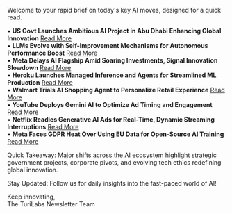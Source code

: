 Welcome to your rapid brief on today's key AI moves, designed for a quick read.

• **US Govt Launches Ambitious AI Project in Abu Dhabi Enhancing Global Innovation** [Read More](https://www.nytimes.com/2025/05/15/us/politics/ai-us-abu-dhabi.html)  
• **LLMs Evolve with Self-Improvement Mechanisms for Autonomous Performance Boost** [Read More](https://arxiv.org/abs/2505.08827)  
• **Meta Delays AI Flagship Amid Soaring Investments, Signal Innovation Slowdown** [Read More](https://www.wsj.com/tech/ai/meta-is-delaying-the-rollout-of-its-flagship-ai-model-f4b105f7)  
• **Heroku Launches Managed Inference and Agents for Streamlined ML Production** [Read More](https://www.heroku.com/blog/managed-inference-and-agents-now-generally-available/)  
• **Walmart Trials AI Shopping Agent to Personalize Retail Experience** [Read More](https://www.wsj.com/articles/walmart-is-preparing-to-welcome-its-next-customer-the-ai-shopping-agent-6659ef18)  
• **YouTube Deploys Gemini AI to Optimize Ad Timing and Engagement** [Read More](https://www.cnbc.com/2025/05/14/youtube-gemini-ai-feature-will-target-ads-when-viewers-most-engaged.html)  
• **Netflix Readies Generative AI Ads for Real-Time, Dynamic Streaming Interruptions** [Read More](https://arstechnica.com/gadgets/2025/05/netflix-will-show-generative-ai-ads-midway-through-streams-in-2026/)  
• **Meta Faces GDPR Heat Over Using EU Data for Open-Source AI Training** [Read More](https://www.theregister.com/2025/05/14/metas_still_violating_gdpr_rules/)

Quick Takeaway: Major shifts across the AI ecosystem highlight strategic government projects, corporate pivots, and evolving tech ethics redefining global innovation.

Stay Updated: Follow us for daily insights into the fast-paced world of AI!

Keep innovating,  
The TuriLabs Newsletter Team